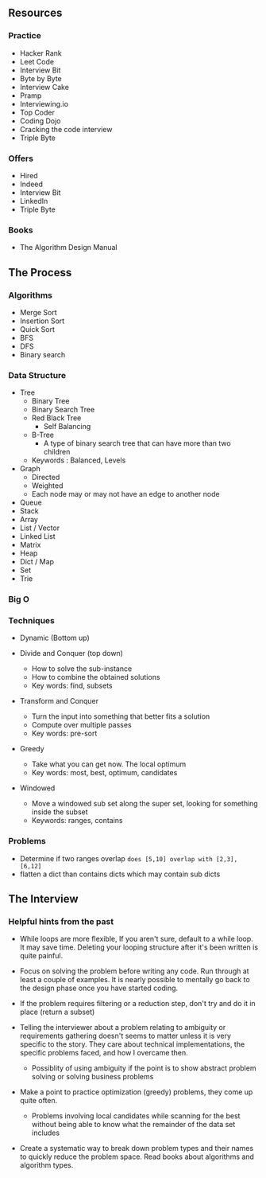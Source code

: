 

## Resources

### Practice
- Hacker Rank
- Leet Code
- Interview Bit
- Byte by Byte
- Interview Cake
- Pramp
- Interviewing.io
- Top Coder
- Coding Dojo
- Cracking the code interview
- Triple Byte

### Offers
- Hired
- Indeed
- Interview Bit
- LinkedIn
- Triple Byte

### Books
- The Algorithm Design Manual

## The Process

### Algorithms
- Merge Sort
- Insertion Sort
- Quick Sort
- BFS 
- DFS
- Binary search

### Data Structure
- Tree
  - Binary Tree
  - Binary Search Tree 
  - Red Black Tree
    - Self Balancing 
  - B-Tree
    - A type of binary search tree that can have more than two children 
  - Keywords : Balanced, Levels 
- Graph
  - Directed
  - Weighted
  - Each node may or may not have an edge to another node 
- Queue
- Stack
- Array
- List / Vector
- Linked List
- Matrix
- Heap
- Dict / Map
- Set
- Trie 

### Big O

### Techniques

- Dynamic (Bottom up)
  
- Divide and Conquer (top down)
  - How to solve the sub-instance
  - How to combine the obtained solutions
  - Key words: find, subsets

- Transform and Conquer 
  - Turn the input into something that better fits a solution
  - Compute over multiple passes
  - Key words: pre-sort
  
- Greedy 
  - Take what you can get now. The local optimum 
  - Key words: most, best, optimum, candidates 
  
- Windowed 
  - Move a windowed sub set along the super set, looking for something inside the subset 
  - Keywords: ranges, contains
  
### Problems
 - Determine if two ranges overlap `does [5,10] overlap with [2,3], [6,12]`
 - flatten a dict than contains dicts which may contain sub dicts 

## The Interview

### Helpful hints from the past

- While loops are more flexible, If you aren't sure, default to a while loop. It may save time. Deleting your looping structure after it's been written is quite painful. 

- Focus on solving the problem before writing any code. Run through at least a couple of examples. It is nearly possible to mentally go back to the design phase once you have started coding.

- If the problem requires filtering or a reduction step, don't try and do it in place (return a subset) 

- Telling the interviewer about a problem relating to ambiguity or requirements gathering doesn't seems to matter unless it is very specific to the story. They care about technical implementations, the specific problems faced, and how I overcame then. 
  - Possiblity of using ambiguity if the point is to show abstract problem solving or solving business problems
  
- Make a point to practice optimization (greedy) problems, they come up quite often. 
  - Problems involving local candidates while scanning for the best without being able to know what the remainder of the data set includes
  
- Create a systematic way to break down problem types and their names to quickly reduce the problem space. Read books about algorithms and algorithm types. 


